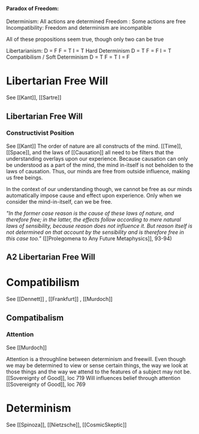 #### Paradox of Freedom:
Determinism: All actions are determined
Freedom : Some actions are free
Incompatibility: Freedom and determinism are incompatible

All of these propositions seem true, though only two can be true

Libertarianism: 
	D = F
	F = T
	I = T
Hard Determinism
	D = T
	F = F
	I = T
Compatibilism / Soft Determinism
	D = T
	F = T
	I = F
# Libertarian Free Will
See [[Kant]], [[Sartre]]

## Libertarian Free Will

### Constructivist Position
See [[Kant]]
The order of nature are all constructs of the mind. [[Time]], [[Space]], and the laws of [[Causation]] all need to be filters that the understanding overlays upon our experience. Because causation can only be understood as a part of the mind, the mind in-itself is not beholden to the laws of causation. Thus, our minds are free from outside influence, making us free beings.

In the context of our understanding though, we cannot be free as our minds automatically impose cause and effect upon experience. Only when we consider the mind-in-itself, can we be free.

*"In the former case reason is the cause of these laws of nature, and therefore free; in the latter, the effects follow according to mere natural laws of sensibility, because reason does not influence it. But reason itself is not determined on that account by the sensibility and is therefore free in this case too."*
([[Prolegomena to Any Future Metaphysics]], 93-94)


## A2 Libertarian Free Will

# Compatibilism
See [[Dennett]] , [[Frankfurt]] , [[Murdoch]]

## Compatibalism

### Attention
See [[Murdoch]]

Attention is a throughline between determinism and freewill. Even though we may be determined to view or sense certain things, the way we look at those things and the way we attend to the features of a subject may not be. 
	[[Sovereignty of Good]], loc 719
Will influences belief through attention
	[[Sovereignty of Good]], loc 769


# Determinism
See [[Spinoza]], [[Nietzsche]], [[CosmicSkeptic]] 

